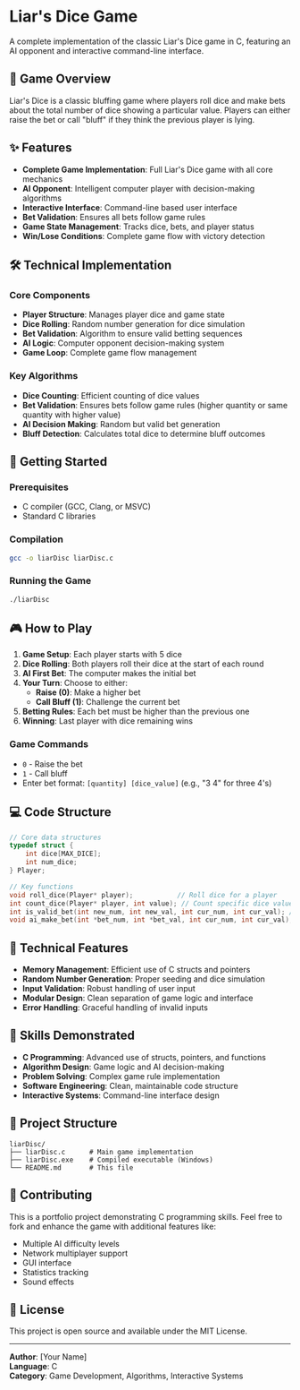 # Liar's Dice Game

A complete implementation of the classic Liar's Dice game in C, featuring an AI opponent and interactive command-line interface.

## 🎲 Game Overview

Liar's Dice is a classic bluffing game where players roll dice and make bets about the total number of dice showing a particular value. Players can either raise the bet or call "bluff" if they think the previous player is lying.

## ✨ Features

- **Complete Game Implementation**: Full Liar's Dice game with all core mechanics
- **AI Opponent**: Intelligent computer player with decision-making algorithms
- **Interactive Interface**: Command-line based user interface
- **Bet Validation**: Ensures all bets follow game rules
- **Game State Management**: Tracks dice, bets, and player status
- **Win/Lose Conditions**: Complete game flow with victory detection

## 🛠️ Technical Implementation

### Core Components

- **Player Structure**: Manages player dice and game state
- **Dice Rolling**: Random number generation for dice simulation
- **Bet Validation**: Algorithm to ensure valid betting sequences
- **AI Logic**: Computer opponent decision-making system
- **Game Loop**: Complete game flow management

### Key Algorithms

- **Dice Counting**: Efficient counting of dice values
- **Bet Validation**: Ensures bets follow game rules (higher quantity or same quantity with higher value)
- **AI Decision Making**: Random but valid bet generation
- **Bluff Detection**: Calculates total dice to determine bluff outcomes

## 🚀 Getting Started

### Prerequisites

- C compiler (GCC, Clang, or MSVC)
- Standard C libraries

### Compilation

```bash
gcc -o liarDisc liarDisc.c
```

### Running the Game

```bash
./liarDisc
```

## 🎮 How to Play

1. **Game Setup**: Each player starts with 5 dice
2. **Dice Rolling**: Both players roll their dice at the start of each round
3. **AI First Bet**: The computer makes the initial bet
4. **Your Turn**: Choose to either:
   - **Raise (0)**: Make a higher bet
   - **Call Bluff (1)**: Challenge the current bet
5. **Betting Rules**: Each bet must be higher than the previous one
6. **Winning**: Last player with dice remaining wins

### Game Commands

- `0` - Raise the bet
- `1` - Call bluff
- Enter bet format: `[quantity] [dice_value]` (e.g., "3 4" for three 4's)

## 💻 Code Structure

```c
// Core data structures
typedef struct {
    int dice[MAX_DICE];
    int num_dice;
} Player;

// Key functions
void roll_dice(Player* player);           // Roll dice for a player
int count_dice(Player* player, int value); // Count specific dice values
int is_valid_bet(int new_num, int new_val, int cur_num, int cur_val); // Validate bets
void ai_make_bet(int *bet_num, int *bet_val, int cur_num, int cur_val); // AI decision making
```

## 🔧 Technical Features

- **Memory Management**: Efficient use of C structs and pointers
- **Random Number Generation**: Proper seeding and dice simulation
- **Input Validation**: Robust handling of user input
- **Modular Design**: Clean separation of game logic and interface
- **Error Handling**: Graceful handling of invalid inputs

## 🎯 Skills Demonstrated

- **C Programming**: Advanced use of structs, pointers, and functions
- **Algorithm Design**: Game logic and AI decision-making
- **Problem Solving**: Complex game rule implementation
- **Software Engineering**: Clean, maintainable code structure
- **Interactive Systems**: Command-line interface design

## 📁 Project Structure

```
liarDisc/
├── liarDisc.c      # Main game implementation
├── liarDisc.exe    # Compiled executable (Windows)
└── README.md       # This file
```

## 🤝 Contributing

This is a portfolio project demonstrating C programming skills. Feel free to fork and enhance the game with additional features like:
- Multiple AI difficulty levels
- Network multiplayer support
- GUI interface
- Statistics tracking
- Sound effects

## 📄 License

This project is open source and available under the MIT License.

---

**Author**: [Your Name]  
**Language**: C  
**Category**: Game Development, Algorithms, Interactive Systems 